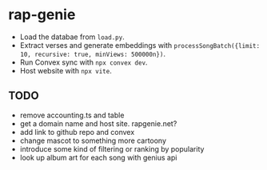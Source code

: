 # rap-genie

- Load the databae from `load.py`.
- Extract verses and generate embeddings with `processSongBatch({limit: 10, recursive: true, minViews: 500000n})`.
- Run Convex sync with `npx convex dev`.
- Host website with `npx vite`.

## TODO

- remove accounting.ts and table
- get a domain name and host site. rapgenie.net?
- add link to github repo and convex
- change mascot to something more cartoony
- introduce some kind of filtering or ranking by popularity
- look up album art for each song with genius api
